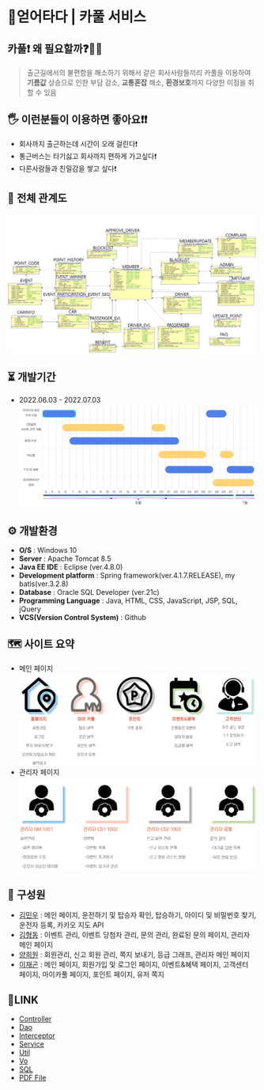 # 🚗얻어타다 | 카풀 서비스

## 카풀❗ 왜 필요할까❓🤷‍♂️
>출근길에서의 불편함을 해소하기 위해서 같은 회사사람들끼리 카풀을 이용하여 **기름값** 상승으로 인한 부담 감소, **교통혼잡** 해소, **환경보호**까지 다양한 이점을 취할 수 있음

## 🖐 이런분들이 이용하면 좋아요❗❗
- 회사까지 출근하는데 시간이 오래 걸린다❗
- 통근버스는 타기싫고 회사까지 편하게 가고싶다❗
- 다른사람들과 친밀감을 쌓고 싶다❗


## 📄 전체 관계도
![Relationship diagram](./database/total_relationship_diagram.jpg)

## ⏳ 개발기간
- 2022.06.03 - 2022.07.03
  ![gantt_chart](./database/gantt_chart.jpg)

## ⚙ 개발환경
- **O/S** : Windows 10
- **Server** : Apache Tomcat 8.5
- **Java EE IDE** : Eclipse (ver.4.8.0)
- **Development platform** : Spring framework(ver.4.1.7.RELEASE), my batis(ver.3.2.8)
- **Database** : Oracle SQL Developer (ver.21c)
- **Programming Language** : Java, HTML, CSS, JavaScript, JSP, SQL, jQuery
- **VCS(Version Control System)** : Github

## 🗺 사이트 요약
- 메인 페이지
  ![mainpage](./database/mainpage_summary_map.jpg)
- 관리자 페이지
  ![adminpage](./database/adminpage_summary_map.jpg)

## 🤝 구성원

- [김민우](https://github.com/owni14) : 메인 페이지, 운전하기 및 탑승자 확인, 탑승하기, 아이디 및 비밀번호 찾기, 운전자 등록, 카카오 지도 API <br>
- [김형동](https://github.com/devKimHD) : 이벤트 관리, 이벤트 당첨자 관리, 문의 관리, 완료된 문의 페이지, 관리자 메인 페이지 <br>
- [양희원](https://github.com/yanghuiwon) : 회원관리, 신고 회원 관리, 쪽지 보내기, 등급 그래프, 관리자 메인 페이지 <br>
- [이재곤](https://github.com/jaegonLee1) : 메인 페이지, 회원가입 및 로그인 페이지, 이벤트&혜택 페이지, 고객센터 페이지, 마이카풀 페이지, 포인트 페이지, 유저 쪽지  <br>

## 🔗LINK
- [Controller](https://github.com/owni14/team_project/tree/master/team_project/src/main/java/com/kh/team/controller)
- [Dao](https://github.com/owni14/team_project/tree/master/team_project/src/main/java/com/kh/team/dao)
- [Interceptor](https://github.com/owni14/team_project/tree/master/team_project/src/main/java/com/kh/team/interceptor)
- [Service](https://github.com/owni14/team_project/tree/master/team_project/src/main/java/com/kh/team/service)
- [Util](https://github.com/owni14/team_project/tree/master/team_project/src/main/java/com/kh/team/util)
- [Vo](https://github.com/owni14/team_project/tree/master/team_project/src/main/java/com/kh/team/vo)
- [SQL](https://github.com/owni14/team_project/tree/master/team_project/src/main/webapp/WEB-INF/sql_ddl)
- [PDF File](https://github.com/owni14/CarpoolService_TeamProject/blob/master/%E1%84%8F%E1%85%A1%E1%84%91%E1%85%AE%E1%86%AF_%E1%84%89%E1%85%A5%E1%84%87%E1%85%B5%E1%84%89%E1%85%B3_(%E1%84%8B%E1%85%A5%E1%86%AE%E1%84%8B%E1%85%A5%E1%84%90%E1%85%A1%E1%84%83%E1%85%A1).pdf)
